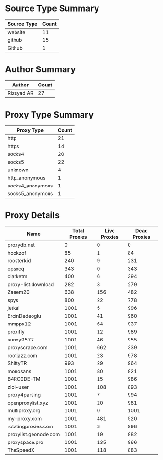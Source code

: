 # Source Type Summary

| Source Type | Count |
|-------------|-------|
| website | 11 |
| github | 15 |
| Github | 1 |


# Author Summary

| Author | Count |
|--------|-------|
| Rizsyad AR | 27 |


# Proxy Type Summary

| Proxy Type | Count |
|------------|-------|
| http | 21 |
| https | 14 |
| socks4 | 20 |
| socks5 | 22 |
| unknown | 4 |
| http_anonymous | 1 |
| socks4_anonymous | 1 |
| socks5_anonymous | 1 |


# Proxy Details

| Name | Total Proxies | Live Proxies | Dead Proxies |
|------|---------------|--------------|---------------|
| proxydb.net | 0 | 0 | 0 |
| hookzof | 85 | 1 | 84 |
| roosterkid | 240 | 9 | 231 |
| opsxcq | 343 | 0 | 343 |
| clarketm | 400 | 6 | 394 |
| proxy-list.download | 282 | 3 | 279 |
| Zaeem20 | 638 | 156 | 482 |
| spys | 800 | 22 | 778 |
| jetkai | 1001 | 5 | 996 |
| ErcinDedeoglu | 1001 | 41 | 960 |
| mmppx12 | 1001 | 64 | 937 |
| proxifly | 1001 | 12 | 989 |
| sunny9577 | 1001 | 46 | 955 |
| proxyscrape.com | 1001 | 662 | 339 |
| rootjazz.com | 1001 | 23 | 978 |
| ShiftyTR | 993 | 29 | 964 |
| monosans | 1001 | 80 | 921 |
| B4RC0DE-TM | 1001 | 15 | 986 |
| zloi-user | 1001 | 108 | 893 |
| proxy4parsing | 1001 | 7 | 994 |
| openproxylist.xyz | 1001 | 20 | 981 |
| multiproxy.org | 1001 | 0 | 1001 |
| my-proxy.com | 1001 | 481 | 520 |
| rotatingproxies.com | 1001 | 3 | 998 |
| proxylist.geonode.com | 1001 | 19 | 982 |
| proxyspace.pro | 1001 | 135 | 866 |
| TheSpeedX | 1001 | 118 | 883 |
